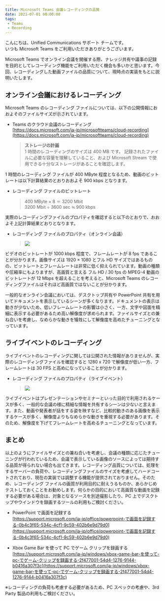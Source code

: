 ```yaml
---
title: Microsoft Teams 会議レコーディングの品質
date: 2021-07-01 00:00:00
tags:
 - Teams
 - Recording
---
```


こんにちは、Unified Communications サポート チームです。  
いつも Microsoft Teams をご利用いただきありがとうございます。  

Microsoft Teams でオンライン会議を開催する際、ナレッジ共有や議事の記録を目的としてレコーディング機能をご利用いただく機会も多いかと思います。今回、レコーディングした動画ファイルの品質について、現時点の実装をもとに説明いたします。

## オンライン会議におけるレコーディング  

Microsoft Teams のレコーディング ファイルについては、以下の公開情報におおよそのファイルサイズが示されています。 

- Teams のクラウド会議のレコーディング  
  [https://docs.microsoft.com/ja-jp/microsoftteams/cloud-recording](https://docs.microsoft.com/ja-jp/microsoftteams/cloud-recording)  
  > **ストレージの計画**  
  > 1 時間のレコーディングのサイズは 400 MB です。 記録されたファイルに必要な容量を理解していること、および Microsoft Stream で使用できる十分なストレージがあることを確認します。  
  > 

1 時間のレコーディング ファイルが 400 MByte 程度となるため、動画のビットレートは以下計算結果のとおりおおよそ 900 kbps となります。

- レコーディング ファイルのビットレート  
  > 400 MByte × 8 ＝ 3200 Mbit  
  > 3200 Mbit ÷ 3600 sec ≒ 900 kbps  

実際のレコーディングファイルのプロパティを確認すると以下のとおりで、おおよそ上記計算結果どおりとなります。  

- レコーディング ファイルのプロパティ（オンライン会議）  
  > ![](./Teams-Recording-01.png)  

ビデオのビットレートが 1000 kbps 程度で、フレームレートが 8 fps であることが分かります。画像サイズは 1920 × 1080 とフル HD サイズではあるものの、ビットレートとフレームレートは非常に低く抑えられています。動画の種類や圧縮率にもよりますが、高画質と言える フル HD / 30 fps の MPEG-4 動画のビットレートが 12 Mbps を超えることを考えると、Microsoft Teams のレコーディングファイルはそれほど高画質ではないことが分かります。  

一般的なオンライン会議においては、デスクトップ共有や PowerPoint 共有を用いてドキュメントを表示しているシーンが多くなります。ドキュメントの表示は動きが少ないため、低いフレームレートの影響は小さく、一方、文字や図面を精細に表示する必要があるため高い解像度が求められます。ファイルサイズとの兼ね合いを考慮し、なめらかな動きを犠牲にして解像度を高めたチューニングとなっています。  

## ライブイベントのレコーディング  

ライブイベントのレコーディングに関しては公開された情報がありませんが、実際のレコーディングファイルを確認すると 1280 x 720 で解像度が低い一方、フレームレートは 30 FPS と高めになっていることが分かります。

- レコーディング ファイルのプロパティ（ライブイベント）  
  > ![](./Teams-Recording-02.png)   


ライブイベントはプレゼンテーションやセミナーといった目的で利用されるケースが多く、一般的な会議の様に精細な情報を共有するシーンは少ないと言えます。また、動画や発表者が話をする姿を映すなど、比較的動きのある画像を表示するケースが多く、解像度よりもなめらかな動きを重視する必要があります。そのため、解像度を下げてフレームレートを高めるチューニングとなっています。  

## まとめ

以上のようにファイルサイズとの兼ね合いを考慮し、会議の種類に応じたチューニングが行われているため、会議で表示している画像のソースによっては期待する品質が得られない場合も出てきます。レコーディング品質については、処理をするサーバーの負荷や、レコーディングファイルのサイズを考慮してハードコートされており、現在の実装では調整する機能が提供されておりません。そのため、レコーディング ファイルの画質が利用目的に耐えうるものか、あらかじめテストしておくことをお勧めします。何らかの目的において高画質な動画を記録する必要がある場合は、対象となるソースを別途撮影したり、PC 上でデスクトップやウインドウを録画するツールの利用もご検討ください。  

- PowerPoint で画面を記録する  
  [https://support.microsoft.com/ja-jp/office/powerpoint-で画面を記録する-0b4c3f65-534c-4cf1-9c59-402b6e9d79d0](https://support.microsoft.com/ja-jp/office/powerpoint-で画面を記録する-0b4c3f65-534c-4cf1-9c59-402b6e9d79d0)  

- Xbox Game Bar を使って PC でゲーム クリップを録画する  
  [https://support.microsoft.com/ja-jp/windows/xbox-game-bar-を使って-pc-でゲーム-クリップを録画する-2f477001-54d4-1276-9144-b0416a307f3c](https://support.microsoft.com/ja-jp/windows/xbox-game-bar-を使って-pc-でゲーム-クリップを録画する-2f477001-54d4-1276-9144-b0416a307f3c)  

※レコーディングの負荷も考慮する必要があるため、PC スペックの考慮や、3rd Party 製品の利用もご検討ください。
